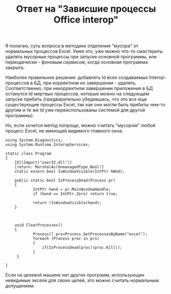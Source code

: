 ﻿---
title: "Ответ на \"Зависшие процессы Office interop\""
se.owner.user_id: 240512
se.owner.display_name: "MSDN.WhiteKnight"
se.owner.link: "https://ru.stackoverflow.com/users/240512/msdn-whiteknight"
se.answer_id: 723006
se.question_id: 722795
se.post_type: answer
se.score: 2
se.is_accepted: False
---
<p>Я полагаю, суть вопроса в методике отделения "мусора" от нормальных процессов Excel. Умея это, уже можно что-то смастерить: удалять мусорные процессы при запуске основной программы, или периодически - фоновым сервисом, когда основная программа закрыта.</p>

<p>Наиболее правильное решение: добавлять Id всех создаваемых Interop-процессов в БД, при корректном их завершении - удалять. Соответственно, при некорректном завершении приложения в БД останутся Id мертвых процессов, которые можно на следующем запуске прибить (предварительно убедившись, что это все еще существующие процессы Excel, так как они могли быть прибиты чем-то другим и те же Id уже переиспользованы системой для другой программы). </p>

<p>Но, если хочется метод попроще, можно считать "мусором" любой процесс Excel, не имеющий видимого главного окна:</p>

<pre><code>using System.Diagnostics;
using System.Runtime.InteropServices;

static class Program 
{
    [DllImport("user32.dll")]
    [return: MarshalAs(UnmanagedType.Bool)]
    static extern bool IsWindowVisible(IntPtr hWnd);

    public static bool IsProcessDead(Process pr)
    {
            IntPtr hwnd = pr.MainWindowHandle;
            if (hwnd == IntPtr.Zero) return true;

            return !IsWindowVisible(hwnd);            
    }



    void ClearProcesses()
    {                
            Process[] prs=Process.GetProcessesByName("excel");
            foreach (Process proc in prs)
            {
                if(IsProcessDead(proc))proc.Kill();
            }
     }

}
</code></pre>

<p>Если на целевой машине нет других программ, использующих невидимые эксели для своих целей, это можно считать нормальным допущением.</p>

